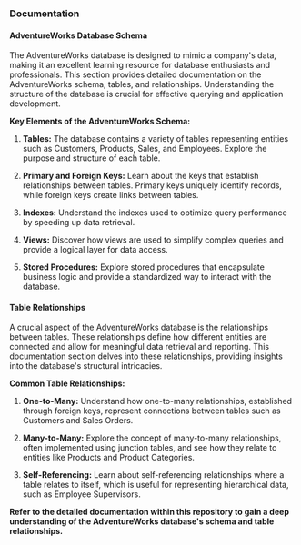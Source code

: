 ### Documentation

#### AdventureWorks Database Schema

The AdventureWorks database is designed to mimic a company's data, making it an excellent learning resource for database enthusiasts and professionals. This section provides detailed documentation on the AdventureWorks schema, tables, and relationships. Understanding the structure of the database is crucial for effective querying and application development.

**Key Elements of the AdventureWorks Schema:**

1. **Tables:** The database contains a variety of tables representing entities such as Customers, Products, Sales, and Employees. Explore the purpose and structure of each table.

2. **Primary and Foreign Keys:** Learn about the keys that establish relationships between tables. Primary keys uniquely identify records, while foreign keys create links between tables.

3. **Indexes:** Understand the indexes used to optimize query performance by speeding up data retrieval.

4. **Views:** Discover how views are used to simplify complex queries and provide a logical layer for data access.

5. **Stored Procedures:** Explore stored procedures that encapsulate business logic and provide a standardized way to interact with the database.

#### Table Relationships

A crucial aspect of the AdventureWorks database is the relationships between tables. These relationships define how different entities are connected and allow for meaningful data retrieval and reporting. This documentation section delves into these relationships, providing insights into the database's structural intricacies.

**Common Table Relationships:**

1. **One-to-Many:** Understand how one-to-many relationships, established through foreign keys, represent connections between tables such as Customers and Sales Orders.

2. **Many-to-Many:** Explore the concept of many-to-many relationships, often implemented using junction tables, and see how they relate to entities like Products and Product Categories.

3. **Self-Referencing:** Learn about self-referencing relationships where a table relates to itself, which is useful for representing hierarchical data, such as Employee Supervisors.

**Refer to the detailed documentation within this repository to gain a deep understanding of the AdventureWorks database's schema and table relationships.**

